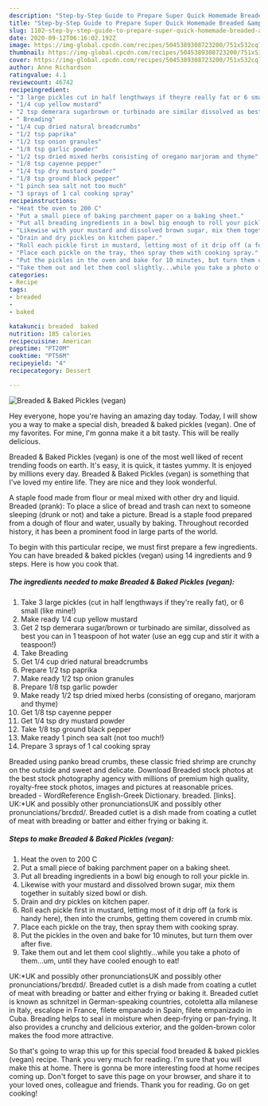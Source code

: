 ```yaml
---
description: "Step-by-Step Guide to Prepare Super Quick Homemade Breaded &amp;amp; Baked Pickles (vegan)"
title: "Step-by-Step Guide to Prepare Super Quick Homemade Breaded &amp;amp; Baked Pickles (vegan)"
slug: 1102-step-by-step-guide-to-prepare-super-quick-homemade-breaded-and-amp-baked-pickles-vegan
date: 2020-09-12T06:16:02.192Z
image: https://img-global.cpcdn.com/recipes/5045389308723200/751x532cq70/breaded-baked-pickles-vegan-recipe-main-photo.jpg
thumbnail: https://img-global.cpcdn.com/recipes/5045389308723200/751x532cq70/breaded-baked-pickles-vegan-recipe-main-photo.jpg
cover: https://img-global.cpcdn.com/recipes/5045389308723200/751x532cq70/breaded-baked-pickles-vegan-recipe-main-photo.jpg
author: Anne Richardson
ratingvalue: 4.1
reviewcount: 46742
recipeingredient:
- "3 large pickles cut in half lengthways if theyre really fat or 6 small like mine"
- "1/4 cup yellow mustard"
- "2 tsp demerara sugarbrown or turbinado are similar dissolved as best you can in 1 teaspoon of hot water use an egg cup and stir it with a teaspoon"
- " Breading"
- "1/4 cup dried natural breadcrumbs"
- "1/2 tsp paprika"
- "1/2 tsp onion granules"
- "1/8 tsp garlic powder"
- "1/2 tsp dried mixed herbs consisting of oregano marjoram and thyme"
- "1/8 tsp cayenne pepper"
- "1/4 tsp dry mustard powder"
- "1/8 tsp ground black pepper"
- "1 pinch sea salt not too much"
- "3 sprays of 1 cal cooking spray"
recipeinstructions:
- "Heat the oven to 200 C"
- "Put a small piece of baking parchment paper on a baking sheet."
- "Put all breading ingredients in a bowl big enough to roll your pickle in."
- "Likewise with your mustard and dissolved brown sugar, mix them together in suitably sized bowl or dish."
- "Drain and dry pickles on kitchen paper."
- "Roll each pickle first in mustard, letting most of it drip off (a fork is handy here), then into the crumbs, getting them covered in crumb mix."
- "Place each pickle on the tray, then spray them with cooking spray."
- "Put the pickles in the oven and bake for 10 minutes, but turn them over after five."
- "Take them out and let them cool slightly...while you take a photo of them...um, until they have cooled enough to eat!"
categories:
- Recipe
tags:
- breaded
- 
- baked

katakunci: breaded  baked 
nutrition: 185 calories
recipecuisine: American
preptime: "PT20M"
cooktime: "PT56M"
recipeyield: "4"
recipecategory: Dessert

---
```



![Breaded &amp; Baked Pickles (vegan)](https://img-global.cpcdn.com/recipes/5045389308723200/751x532cq70/breaded-baked-pickles-vegan-recipe-main-photo.jpg)

Hey everyone, hope you're having an amazing day today. Today, I will show you a way to make a special dish, breaded &amp; baked pickles (vegan). One of my favorites. For mine, I'm gonna make it a bit tasty. This will be really delicious.

Breaded &amp; Baked Pickles (vegan) is one of the most well liked of recent trending foods on earth. It's easy, it is quick, it tastes yummy. It is enjoyed by millions every day. Breaded &amp; Baked Pickles (vegan) is something that I've loved my entire life. They are nice and they look wonderful.

A staple food made from flour or meal mixed with other dry and liquid. Breaded (prank): To place a slice of bread and trash can next to someone sleeping (drunk or not) and take a picture. Bread is a staple food prepared from a dough of flour and water, usually by baking. Throughout recorded history, it has been a prominent food in large parts of the world.


To begin with this particular recipe, we must first prepare a few ingredients. You can have breaded &amp; baked pickles (vegan) using 14 ingredients and 9 steps. Here is how you cook that.

<!--inarticleads1-->

##### The ingredients needed to make Breaded &amp; Baked Pickles (vegan):

1. Take 3 large pickles (cut in half lengthways if they&#39;re really fat), or 6 small (like mine!)
1. Make ready 1/4 cup yellow mustard
1. Get 2 tsp demerara sugar/brown or turbinado are similar, dissolved as best you can in 1 teaspoon of hot water (use an egg cup and stir it with a teaspoon!)
1. Take  Breading
1. Get 1/4 cup dried natural breadcrumbs
1. Prepare 1/2 tsp paprika
1. Make ready 1/2 tsp onion granules
1. Prepare 1/8 tsp garlic powder
1. Make ready 1/2 tsp dried mixed herbs (consisting of oregano, marjoram and thyme)
1. Get 1/8 tsp cayenne pepper
1. Get 1/4 tsp dry mustard powder
1. Take 1/8 tsp ground black pepper
1. Make ready 1 pinch sea salt (not too much!)
1. Prepare 3 sprays of 1 cal cooking spray


Breaded using panko bread crumbs, these classic fried shrimp are crunchy on the outside and sweet and delicate. Download Breaded stock photos at the best stock photography agency with millions of premium high quality, royalty-free stock photos, images and pictures at reasonable prices. breaded - WordReference English-Greek Dictionary. breaded. [links]. UK:*UK and possibly other pronunciationsUK and possibly other pronunciations/ˈbrɛdɪd/. Breaded cutlet is a dish made from coating a cutlet of meat with breading or batter and either frying or baking it. 

<!--inarticleads2-->

##### Steps to make Breaded &amp; Baked Pickles (vegan):

1. Heat the oven to 200 C
1. Put a small piece of baking parchment paper on a baking sheet.
1. Put all breading ingredients in a bowl big enough to roll your pickle in.
1. Likewise with your mustard and dissolved brown sugar, mix them together in suitably sized bowl or dish.
1. Drain and dry pickles on kitchen paper.
1. Roll each pickle first in mustard, letting most of it drip off (a fork is handy here), then into the crumbs, getting them covered in crumb mix.
1. Place each pickle on the tray, then spray them with cooking spray.
1. Put the pickles in the oven and bake for 10 minutes, but turn them over after five.
1. Take them out and let them cool slightly...while you take a photo of them...um, until they have cooled enough to eat!


UK:*UK and possibly other pronunciationsUK and possibly other pronunciations/ˈbrɛdɪd/. Breaded cutlet is a dish made from coating a cutlet of meat with breading or batter and either frying or baking it. Breaded cutlet is known as schnitzel in German-speaking countries, cotoletta alla milanese in Italy, escalope in France, filete empanado in Spain, filete empanizado in Cuba. Breading helps to seal in moisture when deep-frying or pan-frying. It also provides a crunchy and delicious exterior, and the golden-brown color makes the food more attractive. 

So that's going to wrap this up for this special food breaded &amp; baked pickles (vegan) recipe. Thank you very much for reading. I'm sure that you will make this at home. There is gonna be more interesting food at home recipes coming up. Don't forget to save this page on your browser, and share it to your loved ones, colleague and friends. Thank you for reading. Go on get cooking!
